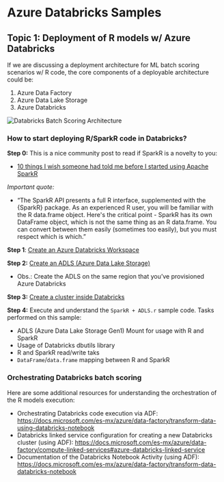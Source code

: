 # Azure Databricks Samples

## Topic 1: Deployment of R models w/ Azure Databricks

If we are discussing a deployment architecture for ML batch scoring scenarios w/ R code, the core components of a deployable architecture could be:
  1. Azure Data Factory
  2. Azure Data Lake Storage
  3. Azure Databricks
  
 ![Databricks Batch Scoring Architecture](https://dm2304files.storage.live.com/y4mMC2EahSYn5bwTF3uwK6LoFAdtb8sSiLtyoOsrpZjU6DaN9UD_HEPZkZYcgkBKbVNrbQZcq_xLsosMim-AQn0M8pquiW73oZ3xOYNLBAoJZhJ5CSwF151fCFeY8yxkv9LRuckjQHMcxcJiTUladvfilRMST1K8N3XyOdgCOOyG3g3c3kRqYeT5wMH1_Z6fc-gwDN8GLXDrkg5z3mJ9jhG8Q/batch-databricks-architecture.png?psid=1&width=843&height=488)

### How to start deploying R/SparkR code in Databricks?

**Step 0:** This is a nice community post to read if SparkR is a novelty to you:
  - [10 things I wish someone had told me before I started using Apache SparkR]
 
*Important quote:*

- “The SparkR API presents a full R interface, supplemented with the {SparkR} package. As an experienced R user, you will be familiar with the R data.frame object. Here's the critical point - SparkR has its own DataFrame object, which is not the same thing as an R data.frame. You can convert between them easily (sometimes too easily), but you must respect which is which.”
 
**Step 1**: [Create an Azure Databricks Workspace]
 
**Step 2:** [Create an ADLS (Azure Data Lake Storage)]

- Obs.: Create the ADLS on the same region that you’ve provisioned Azure Databricks
 
**Step 3:** [Create a cluster inside Databricks]
 
**Step 4:** Execute and understand the `SparkR + ADLS.r` sample code. Tasks performed on this sample:

- ADLS (Azure Data Lake Storage Gen1) Mount for usage with R and SparkR
- Usage of Databricks dbutils library
- R and SparkR read/write taks
- `DataFrame`/`data.frame` mapping between R and SparkR
 
### Orchestrating Databricks batch scoring 
 
Here are some additional resources for understanding the orchestration of the R models execution:
- Orchestrating Databricks code execution via ADF: https://docs.microsoft.com/es-mx/azure/data-factory/transform-data-using-databricks-notebook
- Databricks linked service configuration for creating a new Databricks cluster (using ADF): https://docs.microsoft.com/es-mx/azure/data-factory/compute-linked-services#azure-databricks-linked-service
- Documentation of the Databricks Notebook Activity (using ADF): https://docs.microsoft.com/es-mx/azure/data-factory/transform-data-databricks-notebook

[10 things I wish someone had told me before I started using Apache SparkR]:https://databricks-prod-cloudfront.cloud.databricks.com/public/4027ec902e239c93eaaa8714f173bcfc/8599738367597028/1792412399382575/3601578643761083/latest.html
[Create an Azure Databricks Workspace]:https://docs.microsoft.com/es-mx/azure/azure-databricks/quickstart-create-databricks-workspace-portal
[Create a cluster inside Databricks]:https://docs.microsoft.com/es-mx/azure/azure-databricks/quickstart-create-databricks-workspace-portal#create-a-spark-cluster-in-databricks
[Create an ADLS (Azure Data Lake Storage)]:https://docs.microsoft.com/pt-br/azure/data-lake-store/data-lake-store-get-started-portal
